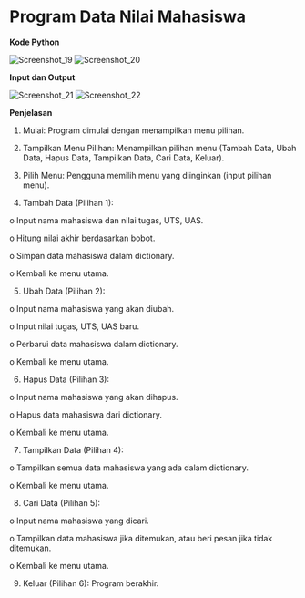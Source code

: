 # Program Data Nilai Mahasiswa

**Kode Python**

![Screenshot_19](https://github.com/user-attachments/assets/fe8513e1-2ecf-4656-b212-f58d3d9878d2)
![Screenshot_20](https://github.com/user-attachments/assets/f4bc61df-a7a6-4711-97d0-ca4293552e7d)


**Input dan Output**

![Screenshot_21](https://github.com/user-attachments/assets/3f383e6d-aa62-4f41-9703-f7602f64d02e)
![Screenshot_22](https://github.com/user-attachments/assets/3e7fd952-9a61-4f92-90b8-76e903b2f922)

**Penjelasan**

1.	Mulai: Program dimulai dengan menampilkan menu pilihan.

2.	Tampilkan Menu Pilihan: Menampilkan pilihan menu (Tambah Data, Ubah Data, Hapus Data, Tampilkan Data, Cari Data, Keluar).

3.	Pilih Menu: Pengguna memilih menu yang diinginkan (input pilihan menu).

4.	Tambah Data (Pilihan 1):

o	Input nama mahasiswa dan nilai tugas, UTS, UAS.

o	Hitung nilai akhir berdasarkan bobot.

o	Simpan data mahasiswa dalam dictionary.

o	Kembali ke menu utama.

5.	Ubah Data (Pilihan 2):

o	Input nama mahasiswa yang akan diubah.

o	Input nilai tugas, UTS, UAS baru.

o	Perbarui data mahasiswa dalam dictionary.

o	Kembali ke menu utama.

6.	Hapus Data (Pilihan 3):

o	Input nama mahasiswa yang akan dihapus.

o	Hapus data mahasiswa dari dictionary.

o	Kembali ke menu utama.

7.	Tampilkan Data (Pilihan 4):

o	Tampilkan semua data mahasiswa yang ada dalam dictionary.

o	Kembali ke menu utama.

8.	Cari Data (Pilihan 5):

o	Input nama mahasiswa yang dicari.

o	Tampilkan data mahasiswa jika ditemukan, atau beri pesan jika tidak ditemukan.

o	Kembali ke menu utama.

9.	Keluar (Pilihan 6): Program berakhir.

